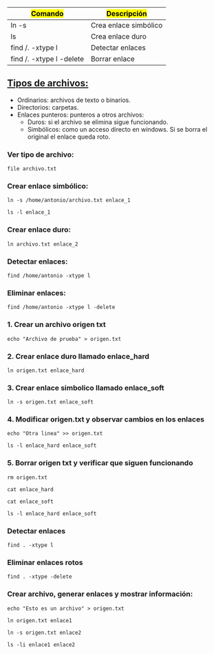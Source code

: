 | <mark>Comando</mark> | <mark>Descripción</mark> |
| ----------- | ----------- |
| ln -s    | Crea enlace simbólico |
| ls  | Crea enlace duro |
| find /. -xtype l | Detectar enlaces |
| find /. -xtype l -delete | Borrar enlace |

## <ins>Tipos de archivos:</ins>
  - Ordinarios: archivos de texto o binarios.
  - Directorios: carpetas.
  - Enlaces punteros: punteros a otros archivos:
      - Duros: si el archivo se elimina sigue funcionando.
      - Simbólicos: como un acceso directo en windows. Si se borra el original el enlace queda roto.
### Ver tipo de archivo:
<pre><code id="codigo">file archivo.txt</code></pre>
### Crear enlace simbólico:
<pre><code id="codigo">ln -s /home/antonio/archivo.txt enlace_1</code></pre>
<pre><code id="codigo">ls -l enlace_1</code></pre>
### Crear enlace duro:
<pre><code id="codigo">ln archivo.txt enlace_2</code></pre>
### Detectar enlaces:
<pre><code id="codigo">find /home/antonio -xtype l</code></pre>
### Eliminar enlaces:
<pre><code id="codigo">find /home/antonio -xtype l -delete</code></pre>

### 1. Crear un archivo origen txt
<pre><code id="codigo">echo "Archivo de prueba" > origen.txt</code></pre>
### 2. Crear enlace duro llamado enlace_hard
<pre><code id="codigo">ln origen.txt enlace_hard</code></pre>
### 3. Crear enlace simbolico llamado enlace_soft
<pre><code id="codigo">ln -s origen.txt enlace_soft</code></pre>
### 4. Modificar origen.txt y observar cambios en los enlaces
<pre><code id="codigo">echo "Otra linea" >> origen.txt</code></pre>
<pre><code id="codigo">ls -l enlace_hard enlace_soft</code></pre>
### 5. Borrar origen txt y verificar que siguen funcionando
<pre><code id="codigo">rm origen.txt</code></pre>
<pre><code id="codigo">cat enlace_hard</code></pre>
<pre><code id="codigo">cat enlace_soft</code></pre>
<pre><code id="codigo">ls -l enlace_hard enlace_soft</code></pre>
### Detectar enlaces
<pre><code id="codigo">find . -xtype l</code></pre>
### Eliminar enlaces rotos
<pre><code id="codigo">find . -xtype -delete</code></pre>
### Crear archivo, generar enlaces y mostrar información:
  <pre><code id="codigo">echo "Esto es un archivo" > origen.txt</code></pre>
  <pre><code id="codigo">ln origen.txt enlace1</code></pre>
  <pre><code id="codigo">ln -s origen.txt enlace2</code></pre>
  <pre><code id="codigo">ls -li enlace1 enlace2</code></pre>
